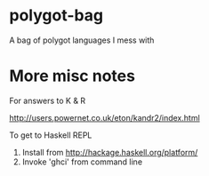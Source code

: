 polygot-bag
===========

A bag of polygot languages I mess with


More misc notes
===============

For answers to K & R

http://users.powernet.co.uk/eton/kandr2/index.html

To get to Haskell REPL

1) Install from http://hackage.haskell.org/platform/
2) Invoke 'ghci' from command line

